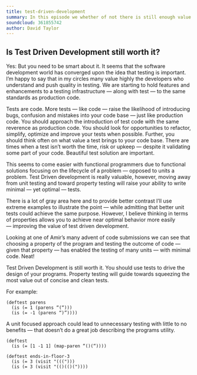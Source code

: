 ```yaml
---
title: test-driven-development
summary: In this episode we whether of not there is still enough value in test driven development.
soundcloud: 361855742
author: David Taylor
---
```


## Is Test Driven Development still worth it? 

Yes: But you need to be smart about it. It seems that the software development world has converged upon the idea that testing is important. I’m happy to say that in my circles many value highly the developers who understand and push quality in testing. We are starting to hold features and enhancements to a testing infrastructure — along with test — to the same standards as production code. 

Tests are code. More tests — like code — raise the likelihood of introducing bugs, confusion and mistakes into your code base — just like production code. You should approach the introduction of test code with the same reverence as production code. You should look for opportunities to refactor, simplify, optimize and improve your tests when possible. Further, you should think often on what value a test brings to your code base. There are times when a test isn’t worth the time, risk or upkeep — despite it validating some part of your code. Beautiful test solution are important. 

This seems to come easier with functional programmers due to functional solutions focusing on the lifecycle of a problem — opposed to units a problem. Test Driven development is really valuable, however, moving away from unit testing and toward property testing will raise your ability to write minimal — yet optimal — tests. 

There is a lot of gray area here and to provide better contrast I’ll use extreme examples to illustrate the point  — while admitting that better unit tests could achieve the same purpose. However, I believe thinking in terms of properties allows you to achieve near optimal behavior more easily — improving the value of test driven development. 

Looking at one of Amir’s many advent of code submissions we can see that choosing a property of the program and testing the outcome of code — given that property — has enabled the testing of many units — with minimal code. Neat!


Test Driven Development is still worth it. You should use tests to drive the design of your programs. Property testing will guide towards squeezing the most value out of concise and clean tests. 

For example: 

```
(deftest parens 
  (is (= 1 (parens “(“)))
  (is (= -1 (parens “)”))))
```
A unit focused approach could lead to unnecessary testing with little to no benefits — that doesn’t do a great job describing the programs utility.

```
(deftest 
  (is (= [1 -1 1] (map-paren “()(“))))

(deftest ends-in-floor-3  
  (is (= 3 (visit "(((")))
  (is (= 3 (visit "(()(()("))))
```  